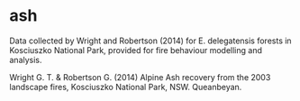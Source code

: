 # ash
Data collected by Wright and Robertson (2014) for E. delegatensis forests in Kosciuszko National Park, provided for fire behaviour modelling and analysis.

Wright G. T. & Robertson G. (2014) Alpine Ash recovery from the 2003 landscape fires, Kosciuszko National Park, NSW. Queanbeyan.

